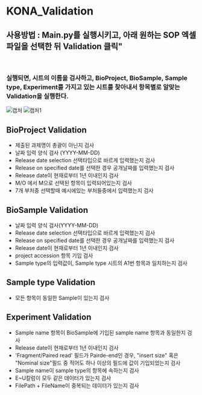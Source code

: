 KONA_Validation
===============
사용방법 : Main.py를 실행시키고, 아래 원하는 SOP 엑셀 파일을 선택한 뒤 Validation 클릭" 
----------------------------------------------------------------
<br>
<h3>실행되면, 시트의 이름을 검사하고, BioProject, BioSample, Sample type, Experiment를 가지고 있는 시트를 찾아내서 항목별로 알맞는 Validation을 실행한다.</h3>

![캡처](https://user-images.githubusercontent.com/46260961/62503784-aa808080-b830-11e9-87f6-75ff714d338d.PNG)
![캡처1](https://user-images.githubusercontent.com/46260961/62504418-5f1ba180-b833-11e9-8747-e9d81a86292e.PNG)
## BioProject Validation
* 제출된 과제명이 총괄이 아닌지 검사
* 날짜 입력 양식 검사 (YYYY-MM-DD)
* Release date selection 선택타입으로 바르게 입력했는지 검사
* Release on specified date를 선택한 경우 공개날짜를 입력했는지 검사
* Release date이 현재로부터 1년 이내인지 검사
* M/O 에서 M으로 선택된 항목이 입력되어있는지 검사
* 7개 부처중 선택할때 예시에있는 부처들중에서 입력했는지 검사 <br>

## BioSample Validation
* 날짜 입력 양식 검사(YYYY-MM-DD)
* Release date selection 선택타입으로 바르게 입력했는지 검사
* Release on specified date를 선택한 경우 공개날짜를 입력했는지 검사
* Release date이 현재로부터 1년 이내인지 검사
* project accession 항목 기입 검사 
* Sample type의 입력값이, Sample type 시트의 A1번 항목과 일치하는지 검사<br>

## Sample type Validation
* 모든 항목이 동일한 Sample이 있는지 검사

## Experiment Validation
* Sample name 항목이 BioSample에 기입된 sample name 항목과 동일한지 검사
* Release date이 현재로부터 1년 이내인지 검사
* 'Fragment/Paired read' 필드가 Pairde-end인 경우, "insert size" 혹은 "Nominal size"필드 중 적어도 하나 이상의 필드에 값이 기입되었는지 검사<br>
* Sample name이 sample type의 항목에 속하는지 검사
* E~U칼럼이 모두 같은 데이터가 있는지 검사
* FilePath + FileName이 중복되는 데이터가 있는지 검사
